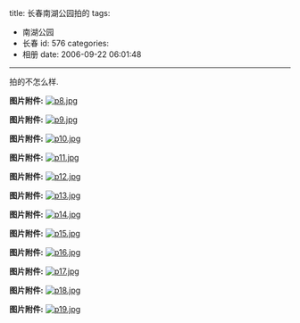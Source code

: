 title: 长春南湖公园拍的
tags:
  - 南湖公园
  - 长春
id: 576
categories:
  - 相册
date: 2006-09-22 06:01:48
---

拍的不怎么样.

**图片附件:**
[![p8.jpg](/wp-content/uploads/2007/01/34_p8.jpg)](http://www.foolbird.net/576.html/p8.jpg "p8.jpg")

**图片附件:**
[![p9.jpg](/wp-content/uploads/2007/01/35_p9.jpg)](http://www.foolbird.net/576.html/p9.jpg "p9.jpg")

**图片附件:**
[![p10.jpg](/wp-content/uploads/2007/01/36_p10.jpg)](http://www.foolbird.net/576.html/p10.jpg "p10.jpg")

**图片附件:**
[![p11.jpg](/wp-content/uploads/2007/01/37_p11.jpg)](http://www.foolbird.net/576.html/p11.jpg "p11.jpg")

**图片附件:**
[![p12.jpg](/wp-content/uploads/2007/01/38_p12.jpg)](http://www.foolbird.net/576.html/p12.jpg "p12.jpg")

**图片附件:**
[![p13.jpg](/wp-content/uploads/2007/01/39_p13.jpg)](http://www.foolbird.net/576.html/p13.jpg "p13.jpg")

**图片附件:**
[![p14.jpg](/wp-content/uploads/2007/01/40_p14.jpg)](http://www.foolbird.net/576.html/p14.jpg "p14.jpg")

**图片附件:**
[![p15.jpg](/wp-content/uploads/2007/01/41_p15.jpg)](http://www.foolbird.net/576.html/p15.jpg "p15.jpg")

**图片附件:**
[![p16.jpg](/wp-content/uploads/2007/01/42_p16.jpg)](http://www.foolbird.net/576.html/p16.jpg "p16.jpg")

**图片附件:**
[![p17.jpg](/wp-content/uploads/2007/01/43_p17.jpg)](http://www.foolbird.net/576.html/p17.jpg "p17.jpg")

**图片附件:**
[![p18.jpg](/wp-content/uploads/2007/01/44_p18.jpg)](http://www.foolbird.net/576.html/p18.jpg "p18.jpg")

**图片附件:**
[![p19.jpg](/wp-content/uploads/2007/01/45_p19.jpg)](http://www.foolbird.net/576.html/p19.jpg "p19.jpg")